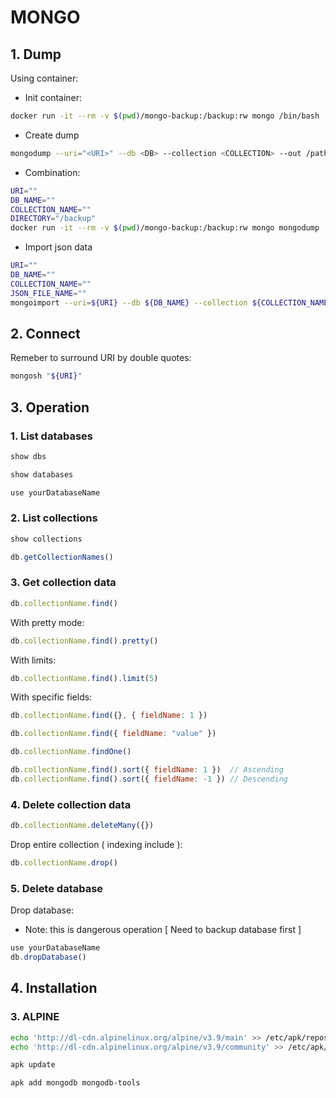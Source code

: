 # MONGO

## 1. Dump
Using container:
- Init container:
```bash
docker run -it --rm -v $(pwd)/mongo-backup:/backup:rw mongo /bin/bash
```

- Create dump
```bash
mongodump --uri="<URI>" --db <DB> --collection <COLLECTION> --out /path/to/directory
```

- Combination:
```bash
URI=""
DB_NAME=""
COLLECTION_NAME=""
DIRECTORY="/backup"
docker run -it --rm -v $(pwd)/mongo-backup:/backup:rw mongo mongodump --uri="${URI}" --db ${DB_NAME} --collection ${COLLECTION_NAME} --out ${DIRECTORY}
```

- Import json data
```bash
URI=""
DB_NAME=""
COLLECTION_NAME=""
JSON_FILE_NAME=""
mongoimport --uri=${URI} --db ${DB_NAME} --collection ${COLLECTION_NAME} --file ${JSON_FILE_NAME} --jsonArray
```

## 2. Connect
Remeber to surround URI by double quotes:
```bash
mongosh "${URI}"
```

## 3. Operation
### 1. List databases
```bash
show dbs
```

```bash
show databases
```

```bash
use yourDatabaseName
```

### 2. List collections
```bash
show collections
```

```js
db.getCollectionNames()
```

### 3. Get collection data
```js
db.collectionName.find()
```

With pretty mode:
```js
db.collectionName.find().pretty()
```

With limits:
```js
db.collectionName.find().limit(5)
```

With specific fields:
```js
db.collectionName.find({}, { fieldName: 1 })
```
```js
db.collectionName.find({ fieldName: "value" })
```

```js
db.collectionName.findOne()
```

```js
db.collectionName.find().sort({ fieldName: 1 })  // Ascending
db.collectionName.find().sort({ fieldName: -1 }) // Descending
```

### 4. Delete collection data
```js
db.collectionName.deleteMany({})
```

Drop entire collection ( indexing include ):
```js
db.collectionName.drop()
```

### 5. Delete database
Drop database:
* Note: this is dangerous operation [ Need to backup database first ]
```js
use yourDatabaseName
db.dropDatabase()
```

## 4. Installation
### 3. ALPINE
```bash
echo 'http://dl-cdn.alpinelinux.org/alpine/v3.9/main' >> /etc/apk/repositories
echo 'http://dl-cdn.alpinelinux.org/alpine/v3.9/community' >> /etc/apk/repositories

apk update

apk add mongodb mongodb-tools
```
